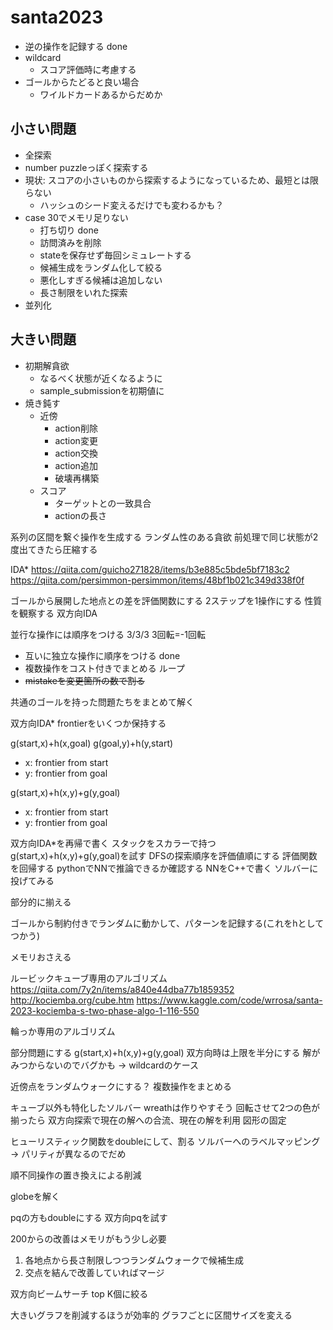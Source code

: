 # santa2023

- 逆の操作を記録する done
- wildcard
    - スコア評価時に考慮する
- ゴールからたどると良い場合
    - ワイルドカードあるからだめか

## 小さい問題
- 全探索
- number puzzleっぽく探索する
- 現状: スコアの小さいものから探索するようになっているため、最短とは限らない
    - ハッシュのシード変えるだけでも変わるかも？
- case 30でメモリ足りない
    - 打ち切り done
    - 訪問済みを削除
    - stateを保存せず毎回シミュレートする
    - 候補生成をランダム化して絞る
    - 悪化しすぎる候補は追加しない
    - 長さ制限をいれた探索
- 並列化

## 大きい問題
- 初期解貪欲
    - なるべく状態が近くなるように
    - sample_submissionを初期値に
- 焼き鈍す
    - 近傍
        - action削除
        - action変更
        - action交換
        - action追加
        - 破壊再構築
    - スコア
        - ターゲットとの一致具合
        - actionの長さ

系列の区間を繋ぐ操作を生成する
    ランダム性のある貪欲
    前処理で同じ状態が2度出てきたら圧縮する

IDA*
https://qiita.com/guicho271828/items/b3e885c5bde5bf7183c2
https://qiita.com/persimmon-persimmon/items/48bf1b021c349d338f0f

ゴールから展開した地点との差を評価関数にする
2ステップを1操作にする
性質を観察する
双方向IDA

並行な操作には順序をつける
3/3/3
3回転=-1回転



- 互いに独立な操作に順序をつける done
- 複数操作をコスト付きでまとめる
    ループ
- ~~mistakeを変更箇所の数で割る~~

共通のゴールを持った問題たちをまとめて解く

双方向IDA*
frontierをいくつか保持する


g(start,x)+h(x,goal)
g(goal,y)+h(y,start)
- x: frontier from start
- y: frontier from goal

g(start,x)+h(x,y)+g(y,goal)
- x: frontier from start
- y: frontier from goal


<!-- hをfrontierとのminにする -->
双方向IDA*を再帰で書く
    スタックをスカラーで持つ
g(start,x)+h(x,y)+g(y,goal)を試す
DFSの探索順序を評価値順にする
評価関数を回帰する
    pythonでNNで推論できるか確認する
    NNをC++で書く
ソルバーに投げてみる


部分的に揃える

ゴールから制約付きでランダムに動かして、パターンを記録する(これをhとしてつかう)

<!-- h := 各点を揃えるために必要な回数の和
    事前計算可能

                  A
A A A A A A A A A B B B B B B B B B C C C C C C C C C D D D D D D D D D E E E E E E E E E F F F F F F F F F -->
メモリおさえる


ルービックキューブ専用のアルゴリズム
    https://qiita.com/7y2n/items/a840e44dba77b1859352
    http://kociemba.org/cube.htm
    https://www.kaggle.com/code/wrrosa/santa-2023-kociemba-s-two-phase-algo-1-116-550


輪っか専用のアルゴリズム

<!-- ゴールからとスタートから順にランダムに伸ばしてぶつかるか確認する -->
部分問題にする
g(start,x)+h(x,y)+g(y,goal)
双方向時は上限を半分にする
    解がみつからないのでバグかも → wildcardのケース

<!-- 並列処理 -->
<!-- 近傍点がwildcard考慮してゴールかどうか -->

近傍点をランダムウォークにする？
複数操作をまとめる


キューブ以外も特化したソルバー
    wreathは作りやすそう
    回転させて2つの色が揃ったら
双方向探索で現在の解への合流、現在の解を利用
図形の固定

ヒューリスティック関数をdoubleにして、割る
ソルバーへのラベルマッピング
    → パリティが異なるのでだめ

順不同操作の置き換えによる削減

globeを解く

pqの方もdoubleにする
双方向pqを試す

200からの改善はメモリがもう少し必要

1. 各地点から長さ制限しつつランダムウォークで候補生成
2. 交点を結んで改善していればマージ

双方向ビームサーチ
    top K個に絞る

大きいグラフを削減するほうが効率的
グラフごとに区間サイズを変える

